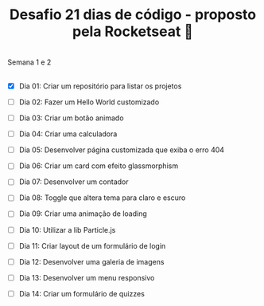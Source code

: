 <h1 align="center"> Desafio 21 dias de código - proposto pela Rocketseat 🚀</h1>
<br>
Semana 1 e 2
<br>
<br>

- [x] Dia 01: Criar um repositório para listar os projetos
- [ ] Dia 02: Fazer um Hello World customizado
- [ ] Dia 03: Criar um botão animado
- [ ] Dia 04: Criar uma calculadora
- [ ] Dia 05: Desenvolver página customizada que exiba o erro 404
- [ ] Dia 06: Criar um card com efeito glassmorphism
- [ ] Dia 07: Desenvolver um contador
- [ ] Dia 08: Toggle que altera tema para claro e escuro
- [ ] Dia 09: Criar uma animação de loading
- [ ] Dia 10: Utilizar a lib Particle.js
- [ ] Dia 11: Criar layout de um formulário de login
- [ ] Dia 12: Desenvolver uma galeria de imagens
- [ ] Dia 13: Desenvolver um menu responsivo
- [ ] Dia 14: Criar um formulário de quizzes
 